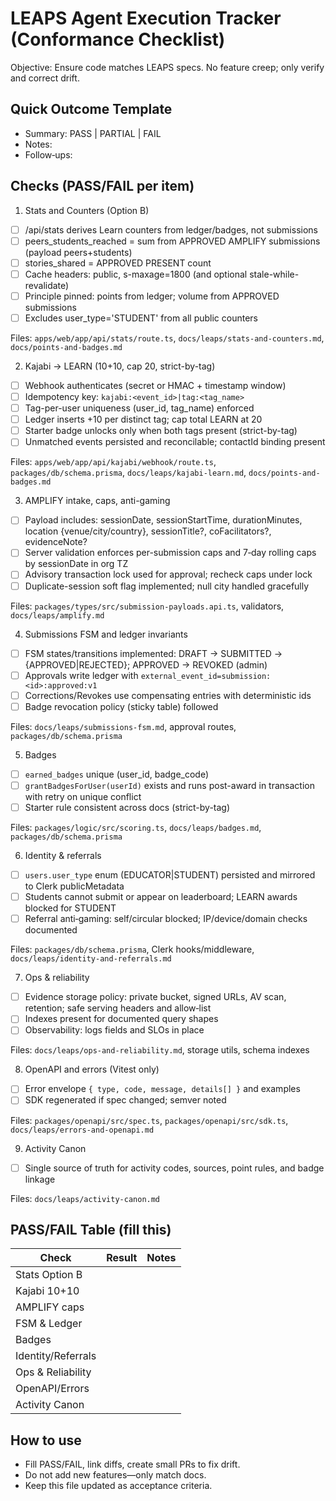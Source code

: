 # LEAPS Agent Execution Tracker (Conformance Checklist)

Objective: Ensure code matches LEAPS specs. No feature creep; only verify and correct drift.

## Quick Outcome Template

- Summary: PASS | PARTIAL | FAIL
- Notes:
- Follow‑ups:

## Checks (PASS/FAIL per item)

1. Stats and Counters (Option B)

- [ ] /api/stats derives Learn counters from ledger/badges, not submissions
- [ ] peers_students_reached = sum from APPROVED AMPLIFY submissions (payload peers+students)
- [ ] stories_shared = APPROVED PRESENT count
- [ ] Cache headers: public, s-maxage=1800 (and optional stale-while-revalidate)
- [ ] Principle pinned: points from ledger; volume from APPROVED submissions
- [ ] Excludes user_type='STUDENT' from all public counters

Files: `apps/web/app/api/stats/route.ts`, `docs/leaps/stats-and-counters.md`, `docs/points-and-badges.md`

2. Kajabi → LEARN (10+10, cap 20, strict-by-tag)

- [ ] Webhook authenticates (secret or HMAC + timestamp window)
- [ ] Idempotency key: `kajabi:<event_id>|tag:<tag_name>`
- [ ] Tag-per-user uniqueness (user_id, tag_name) enforced
- [ ] Ledger inserts +10 per distinct tag; cap total LEARN at 20
- [ ] Starter badge unlocks only when both tags present (strict-by-tag)
- [ ] Unmatched events persisted and reconcilable; contactId binding present

Files: `apps/web/app/api/kajabi/webhook/route.ts`, `packages/db/schema.prisma`, `docs/leaps/kajabi-learn.md`, `docs/points-and-badges.md`

3. AMPLIFY intake, caps, anti-gaming

- [ ] Payload includes: sessionDate, sessionStartTime, durationMinutes, location {venue/city/country}, sessionTitle?, coFacilitators?, evidenceNote?
- [ ] Server validation enforces per-submission caps and 7‑day rolling caps by sessionDate in org TZ
- [ ] Advisory transaction lock used for approval; recheck caps under lock
- [ ] Duplicate-session soft flag implemented; null city handled gracefully

Files: `packages/types/src/submission-payloads.api.ts`, validators, `docs/leaps/amplify.md`

4. Submissions FSM and ledger invariants

- [ ] FSM states/transitions implemented: DRAFT → SUBMITTED → {APPROVED|REJECTED}; APPROVED → REVOKED (admin)
- [ ] Approvals write ledger with `external_event_id=submission:<id>:approved:v1`
- [ ] Corrections/Revokes use compensating entries with deterministic ids
- [ ] Badge revocation policy (sticky table) followed

Files: `docs/leaps/submissions-fsm.md`, approval routes, `packages/db/schema.prisma`

5. Badges

- [ ] `earned_badges` unique (user_id, badge_code)
- [ ] `grantBadgesForUser(userId)` exists and runs post-award in transaction with retry on unique conflict
- [ ] Starter rule consistent across docs (strict-by-tag)

Files: `packages/logic/src/scoring.ts`, `docs/leaps/badges.md`, `packages/db/schema.prisma`

6. Identity & referrals

- [ ] `users.user_type` enum (EDUCATOR|STUDENT) persisted and mirrored to Clerk publicMetadata
- [ ] Students cannot submit or appear on leaderboard; LEARN awards blocked for STUDENT
- [ ] Referral anti‑gaming: self/circular blocked; IP/device/domain checks documented

Files: `packages/db/schema.prisma`, Clerk hooks/middleware, `docs/leaps/identity-and-referrals.md`

7. Ops & reliability

- [ ] Evidence storage policy: private bucket, signed URLs, AV scan, retention; safe serving headers and allow‑list
- [ ] Indexes present for documented query shapes
- [ ] Observability: logs fields and SLOs in place

Files: `docs/leaps/ops-and-reliability.md`, storage utils, schema indexes

8. OpenAPI and errors (Vitest only)

- [ ] Error envelope `{ type, code, message, details[] }` and examples
- [ ] SDK regenerated if spec changed; semver noted

Files: `packages/openapi/src/spec.ts`, `packages/openapi/src/sdk.ts`, `docs/leaps/errors-and-openapi.md`

9. Activity Canon

- [ ] Single source of truth for activity codes, sources, point rules, and badge linkage

Files: `docs/leaps/activity-canon.md`

## PASS/FAIL Table (fill this)

| Check              | Result | Notes |
| ------------------ | ------ | ----- |
| Stats Option B     |        |       |
| Kajabi 10+10       |        |       |
| AMPLIFY caps       |        |       |
| FSM & Ledger       |        |       |
| Badges             |        |       |
| Identity/Referrals |        |       |
| Ops & Reliability  |        |       |
| OpenAPI/Errors     |        |       |
| Activity Canon     |        |       |

## How to use

- Fill PASS/FAIL, link diffs, create small PRs to fix drift.
- Do not add new features—only match docs.
- Keep this file updated as acceptance criteria.

